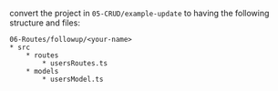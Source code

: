 convert the project in ```05-CRUD/example-update``` to having the following structure and files:

```
06-Routes/followup/<your-name>
* src
    * routes
        * usersRoutes.ts
    * models
        * usersModel.ts

```